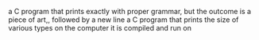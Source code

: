 a C program that prints exactly with proper grammar, but the outcome is a piece of art,, followed by a new line
a C program that prints the size of various types on the computer it is compiled and run on
